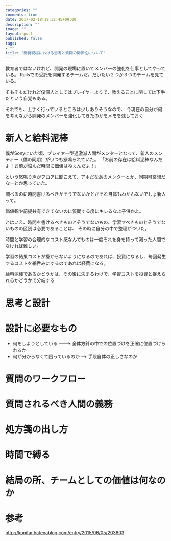 ```yaml
---
categories: ""
comments: true
date: 2017-02-18T19:32:45+09:00
description: ""
image: ""
layout: post
published: false
tags:
- ""
title: "開発現場における思考と質問の関係性について"
---
```


教育者ではないけれど、開発の現場に置いてメンバーの強化を仕事としてやっている。
Railsでの受託を開発するチームだ。だいたい２つか３つのチームを見ている。

そもそもだけれど僕個人としてはプレイヤーよりで、教えることに関しては下手だという自覚もある。

それでも、上手く行っているところは少しありそうなので、
今現在の自分が何を考えながら開発のメンバーを強化してきたのかをメモを残しておく

# 新人と給料泥棒

僕がSonyにいた頃、プレイヤー型過激派人間がメンターとなって、新人のメンティー（僕の同期）がいつも怒鳴られていた。
「お前の存在は給料泥棒なんだよ！お前が悩んだ時間に価値はねぇんだよ！」

という怒鳴り声がフロアに聞こえて、アホだなあのメンターとか、同期可哀想だなーとか思っていた。

調べるのに時間書けるべきかそうでないかとかそれ自体もわかんないでしょ新人って。

価値観や前提共有できてないのに質問する度にキレるなよ子供かよ。

とはいえ、時間を書けるべきものとそうでないもの、学習すべきものとそうでないものの区別は必要であることは、
その時に自分の中で整理がついた。

時間と学習の合理的なコスト感なんてものは一度それを身を持って測った人間でなければ難しい。

学習の結果コストが掛からないようになるのであれば、投資になるし、毎回発生するコストを鵜呑みにするのであれば経費になる。

給料泥棒であるかどうかは、その後に決まるわけで、学習コストを投資と捉えられるかどうかで分岐する

# 思考と設計

# 設計に必要なもの

* 何をしようとしている ---> 全体方針の中での位置づけを正確に位置づけられるか
* 何が分からなくて困っているのか --> 手段自体の正しさなのか


# 質問のワークフロー

# 質問されるべき人間の義務

# 処方箋の出し方

# 時間で縛る

# 結局の所、チームとしての価値は何なのか

# 参考
http://konifar.hatenablog.com/entry/2015/06/05/203803
